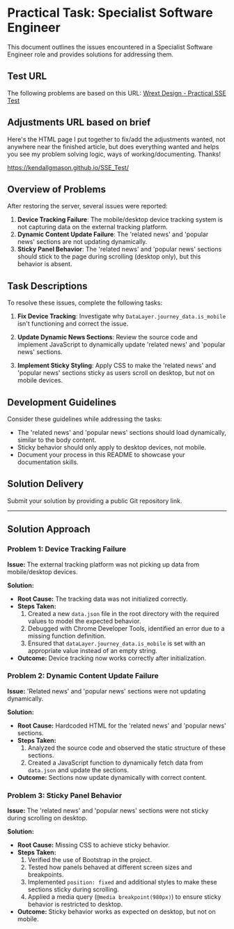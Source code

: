 # Practical Task: Specialist Software Engineer

This document outlines the issues encountered in a Specialist Software Engineer role and provides solutions for addressing them.

## Test URL
The following problems are based on this URL: [Wrext Design - Practical SSE Test](https://wrextdesign.william-reed.com/tests/practical_sse/)

## Adjustments URL based on brief
Here's the HTML page I put together to fix/add the adjustments wanted, 
not anywhere near the finished article, but does everything wanted
and helps you see my problem solving logic, ways of working/documenting. 
Thanks! 

https://kendallgmason.github.io/SSE_Test/

## Overview of Problems
After restoring the server, several issues were reported:

1. **Device Tracking Failure**: The mobile/desktop device tracking system is not capturing data on the external tracking platform.
2. **Dynamic Content Update Failure**: The 'related news' and 'popular news' sections are not updating dynamically.
3. **Sticky Panel Behavior**: The 'related news' and 'popular news' sections should stick to the page during scrolling (desktop only), but this behavior is absent.

## Task Descriptions
To resolve these issues, complete the following tasks:

1. **Fix Device Tracking**: Investigate why `DataLayer.journey_data.is_mobile` isn't functioning and correct the issue.

2. **Update Dynamic News Sections**: Review the source code and implement JavaScript to dynamically update 'related news' and 'popular news' sections.

3. **Implement Sticky Styling**: Apply CSS to make the 'related news' and 'popular news' sections sticky as users scroll on desktop, but not on mobile devices.

## Development Guidelines
Consider these guidelines while addressing the tasks:

- The 'related news' and 'popular news' sections should load dynamically, similar to the body content.
- Sticky behavior should only apply to desktop devices, not mobile.
- Document your process in this README to showcase your documentation skills.

## Solution Delivery
Submit your solution by providing a public Git repository link.

---

## Solution Approach

### Problem 1: Device Tracking Failure
**Issue:** The external tracking platform was not picking up data from mobile/desktop devices.

**Solution:**
- **Root Cause:** The tracking data was not initialized correctly.
- **Steps Taken:**
  1. Created a new `data.json` file in the root directory with the required values to model the expected behavior.
  2. Debugged with Chrome Developer Tools, identified an error due to a missing function definition.
  3. Ensured that `dataLayer.journey_data.is_mobile` is set with an appropriate value instead of an empty string.
- **Outcome:** Device tracking now works correctly after initialization.

### Problem 2: Dynamic Content Update Failure
**Issue:** 'Related news' and 'popular news' sections were not updating dynamically.

**Solution:**
- **Root Cause:** Hardcoded HTML for the 'related news' and 'popular news' sections.
- **Steps Taken:**
  1. Analyzed the source code and observed the static structure of these sections.
  2. Created a JavaScript function to dynamically fetch data from `data.json` and update the sections.
- **Outcome:** Sections now update dynamically with correct content.

### Problem 3: Sticky Panel Behavior
**Issue:** The 'related news' and 'popular news' sections were not sticky during scrolling on desktop.

**Solution:**
- **Root Cause:** Missing CSS to achieve sticky behavior.
- **Steps Taken:**
  1. Verified the use of Bootstrap in the project.
  2. Tested how panels behaved at different screen sizes and breakpoints.
  3. Implemented `position: fixed` and additional styles to make these sections sticky during scrolling.
  4. Applied a media query (`@media breakpoint(980px)`) to ensure sticky behavior is restricted to desktop.
- **Outcome:** Sticky behavior works as expected on desktop, but not on mobile.
